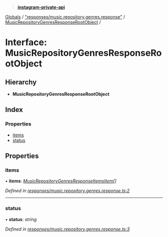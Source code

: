> **[instagram-private-api](../README.md)**

[Globals](../README.md) / ["responses/music.repository.genres.response"](../modules/_responses_music_repository_genres_response_.md) / [MusicRepositoryGenresResponseRootObject](_responses_music_repository_genres_response_.musicrepositorygenresresponserootobject.md) /

# Interface: MusicRepositoryGenresResponseRootObject

## Hierarchy

* **MusicRepositoryGenresResponseRootObject**

## Index

### Properties

* [items](_responses_music_repository_genres_response_.musicrepositorygenresresponserootobject.md#items)
* [status](_responses_music_repository_genres_response_.musicrepositorygenresresponserootobject.md#status)

## Properties

###  items

• **items**: *[MusicRepositoryGenresResponseItemsItem](_responses_music_repository_genres_response_.musicrepositorygenresresponseitemsitem.md)[]*

*Defined in [responses/music.repository.genres.response.ts:2](https://github.com/dilame/instagram-private-api/blob/01eb399/src/responses/music.repository.genres.response.ts#L2)*

___

###  status

• **status**: *string*

*Defined in [responses/music.repository.genres.response.ts:3](https://github.com/dilame/instagram-private-api/blob/01eb399/src/responses/music.repository.genres.response.ts#L3)*